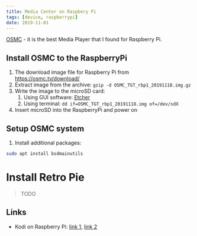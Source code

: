 ```yaml
---
title: Media Center on Raspbery Pi
tags: [device, raspberrypi]
date: 2019-11-01
---
```


[OSMC](https://osmc.tv/about/) - it is the best Media Player that I found for Raspberry Pi.
<!--more-->

## Install OSMC to the RaspberryPi
1. The download image file for Raspberry Pi from https://osmc.tv/download/
2. Extract image from the archive: ```gzip -d OSMC_TGT_rbp1_20191118.img.gz```
3. Write the image to the microSD card:
    1. Using GUI software: [Etcher](https://www.balena.io/etcher/)
    2. Using terminal: ```dd if=OSMC_TGT_rbp1_20191118.img of=/dev/sdX```
4. Insert microSD into the RaspberryPi and power on

## Setup OSMC system
1. Install additional packages:
```bash
sudo apt install bsdmainutils
```

# Install Retro Pie

> TODO

## Links
* Kodi on Raspberry Pi: [link 1](http://kamilslab.com/2017/02/08/how-to-install-kodi-on-the-raspberry-pi-3-running-raspbian/), [link 2](https://raspberrypi.stackexchange.com/questions/69003/how-to-autostart-kodi-at-boot)
